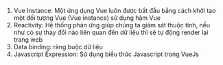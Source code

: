1. Vue Instance: Một ứng dụng Vue luôn được bắt đầu bằng cách khởi tạo một đối tượng Vue (Vue instance) sử dụng hàm Vue
2. Reactivity: Hệ thống phản ứng giúp chúng ta giám sát thuộc tính, nếu như có sự thay đổi nào liên quan đến dữ liệu thì sẽ tự động render lại trang web
3. Data binding: ràng buộc dữ liệu
4. Javascript Expression: Sử dụng biểu thức Javascript trong VueJs